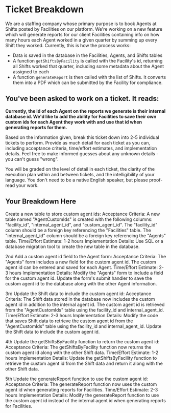 # Ticket Breakdown
We are a staffing company whose primary purpose is to book Agents at Shifts posted by Facilities on our platform. We're working on a new feature which will generate reports for our client Facilities containing info on how many hours each Agent worked in a given quarter by summing up every Shift they worked. Currently, this is how the process works:

- Data is saved in the database in the Facilities, Agents, and Shifts tables
- A function `getShiftsByFacility` is called with the Facility's id, returning all Shifts worked that quarter, including some metadata about the Agent assigned to each
- A function `generateReport` is then called with the list of Shifts. It converts them into a PDF which can be submitted by the Facility for compliance.

## You've been asked to work on a ticket. It reads:

**Currently, the id of each Agent on the reports we generate is their internal database id. We'd like to add the ability for Facilities to save their own custom ids for each Agent they work with and use that id when generating reports for them.**


Based on the information given, break this ticket down into 2-5 individual tickets to perform. Provide as much detail for each ticket as you can, including acceptance criteria, time/effort estimates, and implementation details. Feel free to make informed guesses about any unknown details - you can't guess "wrong".


You will be graded on the level of detail in each ticket, the clarity of the execution plan within and between tickets, and the intelligibility of your language. You don't need to be a native English speaker, but please proof-read your work.

## Your Breakdown Here

Create a new table to store custom agent ids:
Acceptance Criteria:
A new table named "AgentCustomIds" is created with the following columns: "facility_id", "internal_agent_id", and "custom_agent_id".
The "facility_id" column should be a foreign key referencing the "Facilities" table.
The "internal_agent_id" column should be a foreign key referencing the "Agents" table.
Time/Effort Estimate: 1-2 hours
Implementation Details:
Use SQL or a database migration tool to create the new table in the database.

2nd
Add a custom agent id field to the Agent form:
Acceptance Criteria:
The "Agents" form includes a new field for the custom agent id.
The custom agent id can be entered and saved for each Agent.
Time/Effort Estimate: 2-3 hours
Implementation Details:
Modify the "Agents" form to include a field for the custom agent id.
Update the form's submit handler to save the custom agent id to the database along with the other Agent information.

3rd
Update the Shift data to include the custom agent id:
Acceptance Criteria:
The Shift data stored in the database now includes the custom agent id in addition to the internal agent id.
The custom agent id is retrieved from the "AgentCustomIds" table using the facility_id and internal_agent_id.
Time/Effort Estimate: 2-3 hours
Implementation Details:
Modify the code that saves Shift data to retrieve the custom agent id from the "AgentCustomIds" table using the facility_id and internal_agent_id.
Update the Shift data to include the custom agent id.

4th
Update the getShiftsByFacility function to return the custom agent id:
Acceptance Criteria:
The getShiftsByFacility function now returns the custom agent id along with the other Shift data.
Time/Effort Estimate: 1-2 hours
Implementation Details:
Update the getShiftsByFacility function to retrieve the custom agent id from the Shift data and return it along with the other Shift data.

5th
Update the generateReport function to use the custom agent id:
Acceptance Criteria:
The generateReport function now uses the custom agent id when generating reports for Facilities.
Time/Effort Estimate: 2-3 hours
Implementation Details:
Modify the generateReport function to use the custom agent id instead of the internal agent id when generating reports for Facilities.